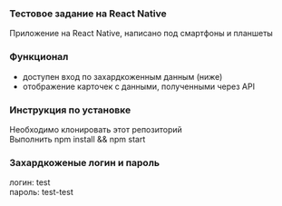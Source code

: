 ### Тестовое задание на React Native
Приложение на React Native, написано под смартфоны и планшеты
### Функционал
- доступен вход по захардкоженным данным (ниже)
- отображение карточек с данными, полученными через API
### Инструкция по установке 
Необходимо клонировать этот репозиторий <br>
Выполнить npm install && npm start
### Захардкоженые логин и пароль 
логин: test <br>
пароль: test-test
